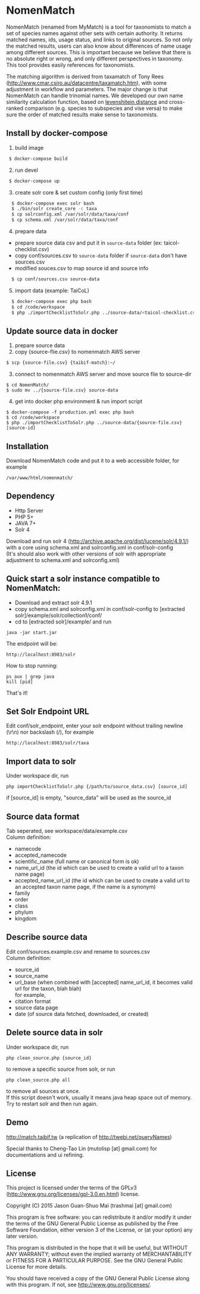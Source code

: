 # NomenMatch
  
NomenMatch (renamed from MyMatch) is a tool for taxonomists to match a set of species names against other sets with certain authority. It returns matched names, ids, usage status, and links to original sources. So not only the matched results, users can also know about differences of name usage among different sources.
This is important because we believe that there is no absolute right or wrong, and only different perspectives in taxonomy. This tool provides easily references for taxonomists.

The matching algorithm is derived from taxamatch of Tony Rees (http://www.cmar.csiro.au/datacentre/taxamatch.htm), with some adjustment in workflow and parameters. The major change is that NomenMatch can handle trinomial names.
We developed our own name similarity calculation function, based on [levenshitein distance](https://en.wikipedia.org/wiki/Levenshtein_distance) and cross-ranked comparison (e.g. species to subspecies and vise versa) to make sure the order of matched results make sense to taxonomists. 


Install by docker-compose
---------------------------

1) build image

```bash
 $ docker-compose build
```

2) run devel

```bash
 $ docker-compose up
```

3) create solr core & set custom config (only first time)

```bash
  $ docker-compose exec solr bash
  $ ./bin/solr create_core -c taxa
  $ cp solrconfig.xml /var/solr/data/taxa/conf
  $ cp schema.xml /var/solr/data/taxa/conf
```

4) prepare data

- prepare source data csv and put it in `source-data` folder (ex: taicol-checklist.csv)
- copy conf/sources.csv to `source-data` folder if `source-data` don't have sources.csv
- modified souces.csv to map source id and source info

```bash
  $ cp conf/sources.csv source-data 
```

5) import data (example: TaiCoL)

```bash
  $ docker-compose exec php bash
  $ cd /code/workspace
  $ php ./importChecklistToSolr.php ../source-data/<taicol-checklist.csv> taicol
  ```


Update source data in docker
---------------------------------------

1. prepare source data
2. copy {source-flie.csv} to nomenmatch AWS server
```bash
$ scp {source-file.csv} {taibif-match}:~/
```
3. connect to nomenmatch AWS server and move source flie to source-dir
```bash=
$ cd NomenMatch/
$ sudo mv ../{source-file.csv} source-data
```
4. get into docker php environment & run import script
```bash=
$ docker-compose -f production.yml exec php bash
$ cd /code/workspace
$ php ./importChecklistToSolr.php ../source-data/{source-file.csv} [source-id]
```

Installation
------
Download NomenMatch code and put it to a web accessible folder, for example
```
/var/www/html/nomenmatch/
```

Dependency
------
- Http Server
- PHP 5+
- JAVA 7+
- Solr 4

Download and run solr 4 (http://archive.apache.org/dist/lucene/solr/4.9.1/) with a core using schema.xml and solrconfig.xml in conf/solr-config  
(It's should also work with other versions of solr with appropriate adjustment to schema.xml and solrconfig.xml)  

Quick start a solr instance compatible to NomenMatch:
-----
- Download and extract solr 4.9.1  
- copy schema.xml and solrconfig.xml in conf/solr-config to [extracted solr]/example/solr/collection1/conf/  
- cd to [extracted solr]/example/ and run  
```
java -jar start.jar
```
The endpoint will be:
```
http://localhost:8983/solr
```

How to stop running:  
```
ps aux | grep java
kill [pid]
```
That's it!  

Set Solr Endpoint URL
-----
Edit conf/solr_endpoint, enter your solr endpoint without trailing newline (\r\n) nor backslash (/), for example
```
http://localhost:8983/solr/taxa
```

Import data to solr
-----
Under workspace dir, run  
```
php importChecklistToSolr.php {/path/to/source_data.csv} [source_id]
```
if [source_id] is empty, \"source_data\" will be used as the source_id  

Source data format
-----
Tab seperated, see workspace/data/example.csv  
Column definition:
- namecode
- accepted_namecode
- scientific_name (full name or canonical form is ok)
- name_url_id (the id which can be used to create a valid url to a taxon name page)
- accepted_name_url_id (the id which can be used to create a valid url to an accepted taxon name page, if the name is a synonym)
- family
- order
- class
- phylum
- kingdom

Describe source data
-----
Edit conf/sources.example.csv and rename to sources.csv  
Column definition:  
- source_id
- source_name
- url_base (when combined with [accepted] name_url_id, it becomes valid url for the taxon, blah blah)  
for example,
- citation format
- source data page
- date (of source data fetched, downloaded, or created)

Delete source data in solr
-----
Under workspace dir, run  
```
php clean_source.php {source_id}
```  
to remove a specific source from solr, or run  
```
php clean_source.php all
```
to remove all sources at once.  
If this script doesn't work, usually it means java heap space out of memory. Try to restart solr and then run again.  

Demo
-----
http://match.taibif.tw
(a replication of http://twebi.net/queryNames)

Special thanks to Cheng-Tao Lin (mutolisp [at] gmail.com) for documentations and ui refining.

License
-----
This project is licensed under the terms of the GPLv3 (http://www.gnu.org/licenses/gpl-3.0.en.html) license.

Copyright (C) 2015 Jason Guan-Shuo Mai (trashmai [at] gmail.com)

This program is free software: you can redistribute it and/or modify
it under the terms of the GNU General Public License as published by
the Free Software Foundation, either version 3 of the License, or
(at your option) any later version.

This program is distributed in the hope that it will be useful,
but WITHOUT ANY WARRANTY; without even the implied warranty of
MERCHANTABILITY or FITNESS FOR A PARTICULAR PURPOSE.  See the
GNU General Public License for more details.

You should have received a copy of the GNU General Public License
along with this program.  If not, see <http://www.gnu.org/licenses/>.
